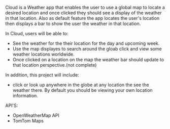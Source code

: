 Cloud is a Weather app that enables the user to use a global map to locate a desired location and once clicked they 
should see a display of the weather in that location. Also as default feature the app locates the user's location then
displays a bar to show the user the weather in that location.   

In Cloud, users will be able to: 
 - See the weather for the their location for the day and upcoming week. 
 - Use the map displayes to search around the gloab click and view some weather locations worldwide.
 - Once clicked on a location on the map the weather bar should update to that location perspective.(not complete)

In addition, this project will include: 

- click or look up anywhere in the globe at any location the see the weather there. By default you should be viewing your own location information.

API'S:
- OpenWeatherMap API
- TomTom Maps 

